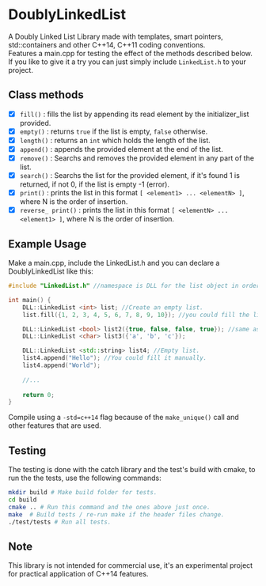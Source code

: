 # DoublyLinkedList
A Doubly Linked List Library made with templates, smart pointers, std::containers and other C++14, C++11 coding conventions.  
Features a main.cpp for testing the effect of the methods described below.  
If you like to give it a try you can just simply include `LinkedList.h` to your project.  

## Class methods  
- [x] `fill()`   : fills the list by appending its read element by the initializer_list provided.  
- [x] `empty()`  : returns `true` if the list is empty, `false` otherwise.  
- [x] `length()` : returns an `int` which holds the length of the list.  
- [x] `append()` : appends the provided element at the end of the list.  
- [x] `remove()` : Searchs and removes the provided element in any part of the list.  
- [x] `search()` : Searchs the list for the provided element, if it's found 1 is returned, if not 0, if the list is empty -1 (error).  
- [x] `print()`  : prints the list in this format `[ <element1> ... <elementN> ]`, where N is the order of insertion.  
- [x] `reverse_ print()`  : prints the list in this format `[ <elementN> ... <element1> ]`, where N is the order of insertion.  

## Example Usage
Make a main.cpp, include the LinkedList.h and you can declare a DoublyLinkedList like this:  
```cpp
#include "LinkedList.h" //namespace is DLL for the list object in order to avoid conflict with other common implementations.

int main() {
    DLL::LinkedList <int> list; //Create an empty list.
    list.fill({1, 2, 3, 4, 5, 6, 7, 8, 9, 10}); //you could fill the list by appending iteratively.

    DLL::LinkedList <bool> list2({true, false, false, true}); //same as filling list but with a constructor.
    DLL::LinkedList <char> list3({'a', 'b', 'c'});

    DLL::LinkedList <std::string> list4; //Empty list.
    list4.append("Hello"); //You could fill it manually.
    list4.append("World");
    
    //...
    
    return 0;
}
```
Compile using a `-std=c++14` flag because of the `make_unique()` call and other features that are used.

## Testing  
The testing is done with the catch library and the test's build with cmake, to run the the tests, use the following commands:
```bash
mkdir build # Make build folder for tests.
cd build
cmake .. # Run this command and the ones above just once.
make  # Build tests / re-run make if the header files change.
./test/tests # Run all tests.

```
## Note  
This library is not intended for commercial use, it's an experimental project for practical application of C++14 features.
